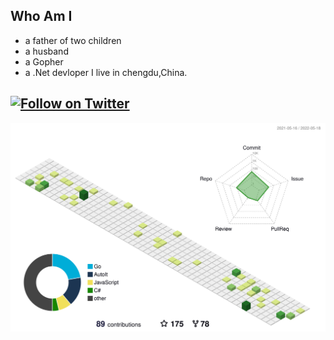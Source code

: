  ## Who Am I
 - a father of two children
 - a husband
 - a Gopher 
 - a .Net devloper
 I live in chengdu,China.
 
[![Follow on Twitter](https://shields.io/twitter/follow/czytcn?label=Follow)](https://twitter.com/czytcn) 
---
![](./profile-3d-contrib/profile-green-animate.svg)
